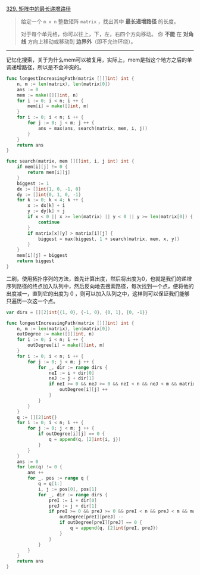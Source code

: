 [329. 矩阵中的最长递增路径](https://leetcode.cn/problems/longest-increasing-path-in-a-matrix/)

> 给定一个 `m x n` 整数矩阵 `matrix` ，找出其中 **最长递增路径** 的长度。
>
> 对于每个单元格，你可以往上，下，左，右四个方向移动。 你 **不能** 在 **对角线** 方向上移动或移动到 **边界外**（即不允许环绕）。

---

记忆化搜索，关于为什么mem可以被复用，实际上，mem是指这个地方之后的单调递增路径，所以是不会冲突的。

```go
func longestIncreasingPath(matrix [][]int) int {
    n, m := len(matrix), len(matrix[0])
    ans := 0
    mem := make([][]int, n)
    for i := 0; i < n; i ++ {
        mem[i] = make([]int, m)
    }
    for i := 0; i < n; i ++ {
        for j := 0; j < m; j ++ {
            ans = max(ans, search(matrix, mem, i, j))
        }
    }
    return ans
}

func search(matrix, mem [][]int, i, j int) int {
    if mem[i][j] != 0 {
        return mem[i][j]
    }
    biggest := 1
    dx := []int{1, 0, -1, 0}
    dy := []int{0, 1, 0, -1}
    for k := 0; k < 4; k ++ {
        x := dx[k] + i
        y := dy[k] + j
        if x < 0 || x >= len(matrix) || y < 0 || y >= len(matrix[0]) {
            continue
        }
        if matrix[x][y] > matrix[i][j] {
            biggest = max(biggest, 1 + search(matrix, mem, x, y))
        }
    }
    mem[i][j] = biggest
    return biggest
}
```

二刷，使用拓扑序列的方法，首先计算出度，然后将出度为0，也就是我们的递增序列路径的终点加入队列中，然后反向地去搜索路径，每次找到一个点，便将他的出度减一，直到它的出度为 0 ，则可以加入队列之中，这样则可以保证我们能够只遍历一次这一个点。

```go
var dirs = [][2]int{{1, 0}, {-1, 0}, {0, 1}, {0, -1}}

func longestIncreasingPath(matrix [][]int) int {
    n, m := len(matrix), len(matrix[0])
    outDegree := make([][]int, n)
    for i := 0; i < n; i ++ {
        outDegree[i] = make([]int, m)
    }
    for i := 0; i < n; i ++ {
        for j := 0; j < m; j ++ {
            for _, dir := range dirs {
                neI := i + dir[0]
                neJ := j + dir[1]
                if neI >= 0 && neJ >= 0 && neI < n && neJ < m && matrix[i][j] < matrix[neI][neJ] {
                    outDegree[i][j] ++
                }
            }
        }
    }
    q := [][2]int{}
    for i := 0; i < n; i ++ {
        for j := 0; j < m; j ++ {
            if outDegree[i][j] == 0 {
                q = append(q, [2]int{i, j})
            }
        }
    }
    ans := 0
    for len(q) != 0 {
        ans ++
        for _, pos := range q {
            q = q[1:]
            i, j := pos[0], pos[1]
            for _, dir := range dirs {
                preI := i + dir[0]
                preJ := j + dir[1]
                if preI >= 0 && preJ >= 0 && preI < n && preJ < m && matrix[preI][preJ] < matrix[i][j] {
                    outDegree[preI][preJ] --
                    if outDegree[preI][preJ] == 0 {
                        q = append(q, [2]int{preI, preJ})
                    }
                }
            }
        }
    }
    return ans
}
```

